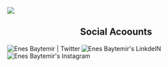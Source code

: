 <p align="justify">
  <a href='https://findmentor.network/peer/fevzi-enes-baytemir'>
    <img src="https://img.shields.io/badge/Find%20Mentor-I'm%20a%20mentee-blueviolet">
  <a/>
</p>
  <h2 align="center">Social Acoounts</h2>
<p align="left">
  <a href="https://twitter.com/enesbytmr" title='Twitter'>
    <img align="left" alt="Enes Baytemir | Twitter" src="https://img.icons8.com/fluent/32/000000/twitter.png" />
  </a>
  <a href="https://www.linkedin.com/in/enesbytmr/" title='Linkedin'>
    <img align="left" alt="Enes Baytemir's LinkdeIN" src="https://img.icons8.com/color/32/000000/linkedin.png" />
  </a>
   <a href="https://www.instagram.com/enesbytmr/?hl=tr" title='Linkedin'>
    <img align="left" alt="Enes Baytemir's Instagram" src="https://img.icons8.com/color/32/000000/instagram.png" />
  </a>

  <br>
</p>


